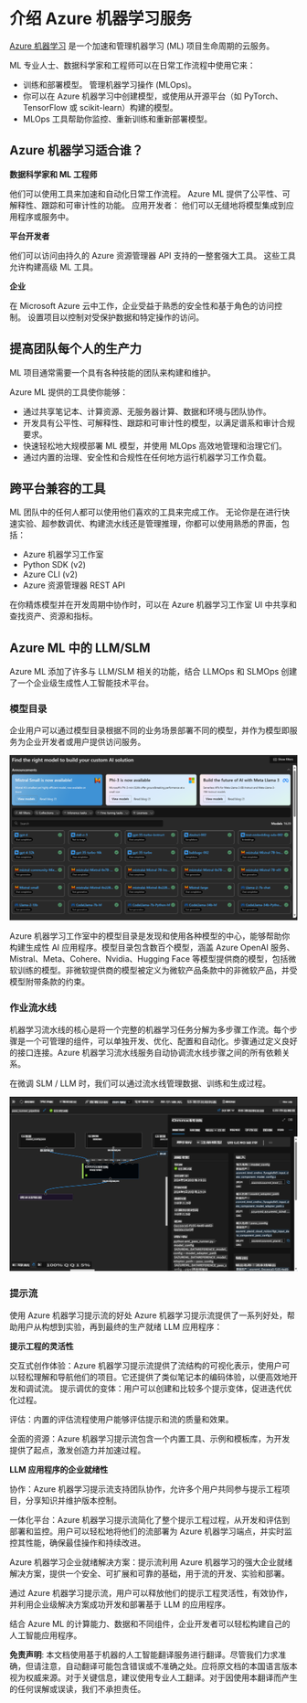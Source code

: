 # **介绍 Azure 机器学习服务**

[Azure 机器学习](https://ml.azure.com?WT.mc_id=aiml-138114-kinfeylo) 是一个加速和管理机器学习 (ML) 项目生命周期的云服务。

ML 专业人士、数据科学家和工程师可以在日常工作流程中使用它来：

- 训练和部署模型。
管理机器学习操作 (MLOps)。
- 你可以在 Azure 机器学习中创建模型，或使用从开源平台（如 PyTorch、TensorFlow 或 scikit-learn）构建的模型。
- MLOps 工具帮助你监控、重新训练和重新部署模型。

## Azure 机器学习适合谁？

**数据科学家和 ML 工程师**

他们可以使用工具来加速和自动化日常工作流程。
Azure ML 提供了公平性、可解释性、跟踪和可审计性的功能。
应用开发者：
他们可以无缝地将模型集成到应用程序或服务中。

**平台开发者**

他们可以访问由持久的 Azure 资源管理器 API 支持的一整套强大工具。
这些工具允许构建高级 ML 工具。

**企业**

在 Microsoft Azure 云中工作，企业受益于熟悉的安全性和基于角色的访问控制。
设置项目以控制对受保护数据和特定操作的访问。

## 提高团队每个人的生产力
ML 项目通常需要一个具有各种技能的团队来构建和维护。

Azure ML 提供的工具使你能够：
- 通过共享笔记本、计算资源、无服务器计算、数据和环境与团队协作。
- 开发具有公平性、可解释性、跟踪和可审计性的模型，以满足谱系和审计合规要求。
- 快速轻松地大规模部署 ML 模型，并使用 MLOps 高效地管理和治理它们。
- 通过内置的治理、安全性和合规性在任何地方运行机器学习工作负载。

## 跨平台兼容的工具

ML 团队中的任何人都可以使用他们喜欢的工具来完成工作。
无论你是在进行快速实验、超参数调优、构建流水线还是管理推理，你都可以使用熟悉的界面，包括：
- Azure 机器学习工作室
- Python SDK (v2)
- Azure CLI (v2)
- Azure 资源管理器 REST API

在你精炼模型并在开发周期中协作时，可以在 Azure 机器学习工作室 UI 中共享和查找资产、资源和指标。

## **Azure ML 中的 LLM/SLM**

Azure ML 添加了许多与 LLM/SLM 相关的功能，结合 LLMOps 和 SLMOps 创建了一个企业级生成性人工智能技术平台。

### **模型目录**

企业用户可以通过模型目录根据不同的业务场景部署不同的模型，并作为模型即服务为企业开发者或用户提供访问服务。

![models](../../../../translated_images/models.cb8d085cb832f2d0d8b24e4c091e223d3aa6a585f5ab53747e8d3db7ed3d2446.zh.png)

Azure 机器学习工作室中的模型目录是发现和使用各种模型的中心，能够帮助你构建生成性 AI 应用程序。模型目录包含数百个模型，涵盖 Azure OpenAI 服务、Mistral、Meta、Cohere、Nvidia、Hugging Face 等模型提供商的模型，包括微软训练的模型。非微软提供商的模型被定义为微软产品条款中的非微软产品，并受模型附带条款的约束。

### **作业流水线**

机器学习流水线的核心是将一个完整的机器学习任务分解为多步骤工作流。每个步骤是一个可管理的组件，可以单独开发、优化、配置和自动化。步骤通过定义良好的接口连接。Azure 机器学习流水线服务自动协调流水线步骤之间的所有依赖关系。

在微调 SLM / LLM 时，我们可以通过流水线管理数据、训练和生成过程。

![finetuning](../../../../translated_images/finetuning.45db682d7f536aeb2a5f38d7bd8a42e61d02b6729f6d39df7a97ff4fad4c42b6.zh.png)

### **提示流**

使用 Azure 机器学习提示流的好处
Azure 机器学习提示流提供了一系列好处，帮助用户从构想到实验，再到最终的生产就绪 LLM 应用程序：

**提示工程的灵活性**

交互式创作体验：Azure 机器学习提示流提供了流结构的可视化表示，使用户可以轻松理解和导航他们的项目。它还提供了类似笔记本的编码体验，以便高效地开发和调试流。
提示调优的变体：用户可以创建和比较多个提示变体，促进迭代优化过程。

评估：内置的评估流程使用户能够评估提示和流的质量和效果。

全面的资源：Azure 机器学习提示流包含一个内置工具、示例和模板库，为开发提供了起点，激发创造力并加速过程。

**LLM 应用程序的企业就绪性**

协作：Azure 机器学习提示流支持团队协作，允许多个用户共同参与提示工程项目，分享知识并维护版本控制。

一体化平台：Azure 机器学习提示流简化了整个提示工程过程，从开发和评估到部署和监控。用户可以轻松地将他们的流部署为 Azure 机器学习端点，并实时监控其性能，确保最佳操作和持续改进。

Azure 机器学习企业就绪解决方案：提示流利用 Azure 机器学习的强大企业就绪解决方案，提供一个安全、可扩展和可靠的基础，用于流的开发、实验和部署。

通过 Azure 机器学习提示流，用户可以释放他们的提示工程灵活性，有效协作，并利用企业级解决方案成功开发和部署基于 LLM 的应用程序。

结合 Azure ML 的计算能力、数据和不同组件，企业开发者可以轻松构建自己的人工智能应用程序。

**免责声明**:
本文档使用基于机器的人工智能翻译服务进行翻译。尽管我们力求准确，但请注意，自动翻译可能包含错误或不准确之处。应将原文档的本国语言版本视为权威来源。对于关键信息，建议使用专业人工翻译。对于因使用本翻译而产生的任何误解或误读，我们不承担责任。